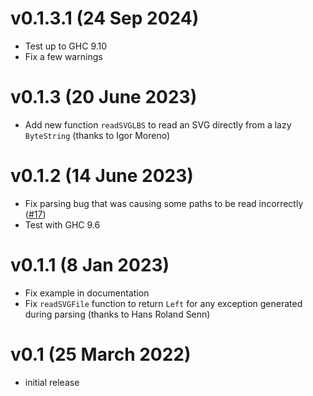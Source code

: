 # v0.1.3.1 (24 Sep 2024)

- Test up to GHC 9.10
- Fix a few warnings

# v0.1.3 (20 June 2023)

- Add new function `readSVGLBS` to read an SVG directly from a lazy
  `ByteString` (thanks to Igor Moreno)

# v0.1.2 (14 June 2023)

- Fix parsing bug that was causing some paths to be read
  incorrectly ([#17](https://github.com/diagrams/diagrams-input/issues/17))
- Test with GHC 9.6

# v0.1.1 (8 Jan 2023)

- Fix example in documentation
- Fix `readSVGFile` function to return `Left` for any exception
  generated during parsing (thanks to Hans Roland Senn)

# v0.1 (25 March 2022)

- initial release
